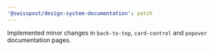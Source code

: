 ```yaml
---
'@swisspost/design-system-documentation': patch
---
```


Implemented minor changes in `back-to-top`, `card-control` and `popover` documentation pages.
